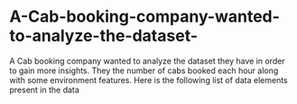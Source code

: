 # A-Cab-booking-company-wanted-to-analyze-the-dataset-
A Cab booking company wanted to analyze the dataset they have in order to gain more insights. They the number of cabs booked each hour along with some environment features. Here is the following list of data elements present in the data
